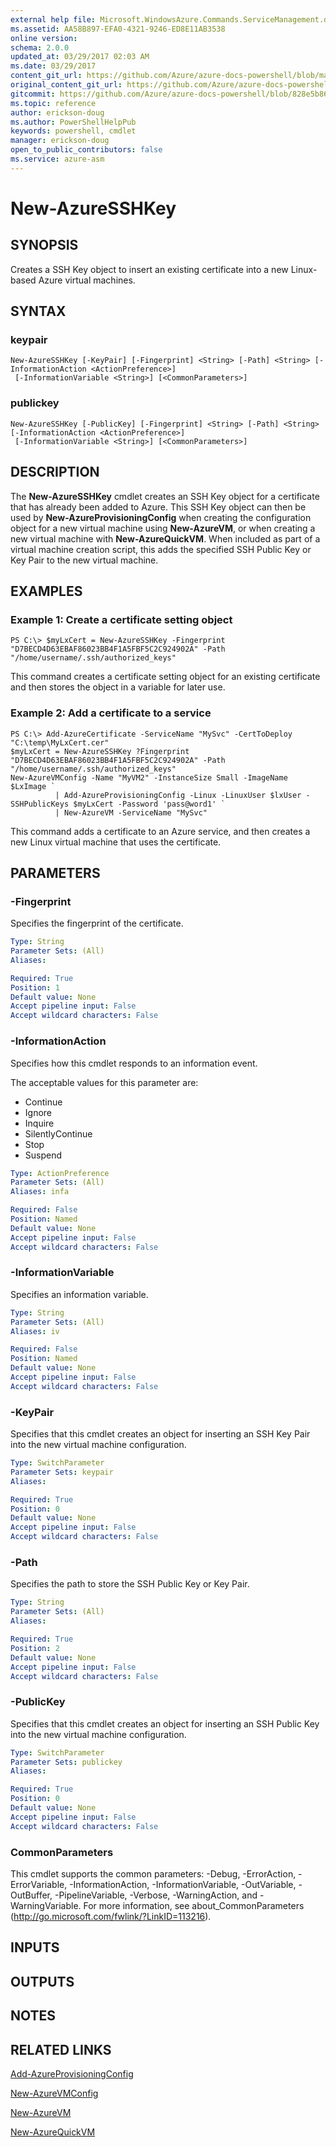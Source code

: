 ```yaml
---
external help file: Microsoft.WindowsAzure.Commands.ServiceManagement.dll-Help.xml
ms.assetid: AA58B897-EFA0-4321-9246-ED8E11AB3538
online version:
schema: 2.0.0
updated_at: 03/29/2017 02:03 AM
ms.date: 03/29/2017
content_git_url: https://github.com/Azure/azure-docs-powershell/blob/master/azureps-cmdlets-docs/ServiceManagement/Azure/v3.7.0/New-AzureSSHKey.md
original_content_git_url: https://github.com/Azure/azure-docs-powershell/blob/master/azureps-cmdlets-docs/ServiceManagement/Azure/v3.7.0/New-AzureSSHKey.md
gitcommit: https://github.com/Azure/azure-docs-powershell/blob/828e5b8648af6bdf3119ffe0cd409647f00de183
ms.topic: reference
author: erickson-doug
ms.author: PowerShellHelpPub
keywords: powershell, cmdlet
manager: erickson-doug
open_to_public_contributors: false
ms.service: azure-asm
---
```


# New-AzureSSHKey

## SYNOPSIS
Creates a SSH Key object to insert an existing certificate into a new Linux-based Azure virtual machines.

## SYNTAX

### keypair
```
New-AzureSSHKey [-KeyPair] [-Fingerprint] <String> [-Path] <String> [-InformationAction <ActionPreference>]
 [-InformationVariable <String>] [<CommonParameters>]
```

### publickey
```
New-AzureSSHKey [-PublicKey] [-Fingerprint] <String> [-Path] <String> [-InformationAction <ActionPreference>]
 [-InformationVariable <String>] [<CommonParameters>]
```

## DESCRIPTION
The **New-AzureSSHKey** cmdlet creates an SSH Key object for a certificate that has already been added to Azure.
This SSH Key object can then be used by **New-AzureProvisioningConfig** when creating the configuration object for a new virtual machine using **New-AzureVM**, or when creating a new virtual machine with **New-AzureQuickVM**.
When included as part of a virtual machine creation script, this adds the specified SSH Public Key or Key Pair to the new virtual machine.

## EXAMPLES

### Example 1: Create a certificate setting object
```
PS C:\> $myLxCert = New-AzureSSHKey -Fingerprint "D7BECD4D63EBAF86023BB4F1A5FBF5C2C924902A" -Path "/home/username/.ssh/authorized_keys"
```

This command creates a certificate setting object for an existing certificate and then stores the object in a variable for later use.

### Example 2: Add a certificate to a service
```
PS C:\> Add-AzureCertificate -ServiceName "MySvc" -CertToDeploy "C:\temp\MyLxCert.cer"
$myLxCert = New-AzureSSHKey ?Fingerprint "D7BECD4D63EBAF86023BB4F1A5FBF5C2C924902A" -Path "/home/username/.ssh/authorized_keys"
New-AzureVMConfig -Name "MyVM2" -InstanceSize Small -ImageName $LxImage `
          | Add-AzureProvisioningConfig -Linux -LinuxUser $lxUser -SSHPublicKeys $myLxCert -Password 'pass@word1' `
          | New-AzureVM -ServiceName "MySvc"
```

This command adds a certificate to an Azure service, and then creates a new Linux virtual machine that uses the certificate.

## PARAMETERS

### -Fingerprint
Specifies the fingerprint of the certificate.

```yaml
Type: String
Parameter Sets: (All)
Aliases: 

Required: True
Position: 1
Default value: None
Accept pipeline input: False
Accept wildcard characters: False
```

### -InformationAction
Specifies how this cmdlet responds to an information event.

The acceptable values for this parameter are:

- Continue
- Ignore
- Inquire
- SilentlyContinue
- Stop
- Suspend

```yaml
Type: ActionPreference
Parameter Sets: (All)
Aliases: infa

Required: False
Position: Named
Default value: None
Accept pipeline input: False
Accept wildcard characters: False
```

### -InformationVariable
Specifies an information variable.

```yaml
Type: String
Parameter Sets: (All)
Aliases: iv

Required: False
Position: Named
Default value: None
Accept pipeline input: False
Accept wildcard characters: False
```

### -KeyPair
Specifies that this cmdlet creates an object for inserting an SSH Key Pair into the new virtual machine configuration.

```yaml
Type: SwitchParameter
Parameter Sets: keypair
Aliases: 

Required: True
Position: 0
Default value: None
Accept pipeline input: False
Accept wildcard characters: False
```

### -Path
Specifies the path to store the SSH Public Key or Key Pair.

```yaml
Type: String
Parameter Sets: (All)
Aliases: 

Required: True
Position: 2
Default value: None
Accept pipeline input: False
Accept wildcard characters: False
```

### -PublicKey
Specifies that this cmdlet creates an object for inserting an SSH Public Key into the new virtual machine configuration.

```yaml
Type: SwitchParameter
Parameter Sets: publickey
Aliases: 

Required: True
Position: 0
Default value: None
Accept pipeline input: False
Accept wildcard characters: False
```

### CommonParameters
This cmdlet supports the common parameters: -Debug, -ErrorAction, -ErrorVariable, -InformationAction, -InformationVariable, -OutVariable, -OutBuffer, -PipelineVariable, -Verbose, -WarningAction, and -WarningVariable. For more information, see about_CommonParameters (http://go.microsoft.com/fwlink/?LinkID=113216).

## INPUTS

## OUTPUTS

## NOTES

## RELATED LINKS

[Add-AzureProvisioningConfig](./Add-AzureProvisioningConfig.md)

[New-AzureVMConfig](./New-AzureVMConfig.md)

[New-AzureVM](./New-AzureVM.md)

[New-AzureQuickVM](./New-AzureQuickVM.md)


